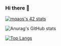 ### Hi there 👋


[![mqaos's 42 stats](https://badge.mediaplus.ma/binary/mqaos)](https://github.com/oakoudad/badge42)


![Anurag's GitHub stats](https://github-readme-stats.vercel.app/api?username=MarOne16&show_icons=true&theme=dark)

[![Top Langs](https://github-readme-stats.vercel.app/api/top-langs/?username=MarOne16)]()



<!--
**MarOne16/MarOne16** is a ✨ _special_ ✨ repository because its `README.md` (this file) appears on your GitHub profile.

Here are some ideas to get you started:

- 🔭 I’m currently working on ...
- 🌱 I’m currently learning ...
- 👯 I’m looking to collaborate on ...
- 🤔 I’m looking for help with ...
- 💬 Ask me about ...
- 📫 How to reach me: ...
- 😄 Pronouns: ...
- ⚡ Fun fact: ...
-->

